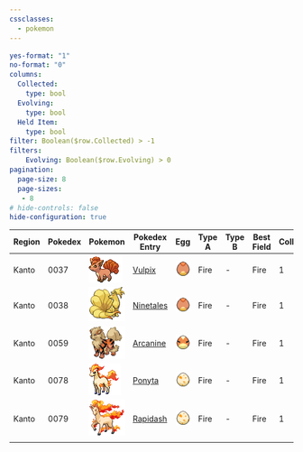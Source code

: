 ```yaml
---
cssclasses:
  - pokemon
---
```


```yaml enhanced-tables
yes-format: "1" 
no-format: "0"
columns:
  Collected:
    type: bool
  Evolving:
    type: bool
  Held Item:
    type: bool
filter: Boolean($row.Collected) > -1
filters:
    Evolving: Boolean($row.Evolving) > 0
pagination:
  page-size: 8
  page-sizes:
   - 8
# hide-controls: false
hide-configuration: true
```

| Region | Pokedex | Pokemon                                  | Pokedex Entry                                        | Egg                                          | Type A | Type B | Best Field | Collected | Evolving | Status                                                |
| ------ | ------- | ---------------------------------------- | ---------------------------------------------------- | -------------------------------------------- | ------ | ------ | ---------- | --------- | -------- | ----------------------------------------------------- |
| Kanto  | 0037    | ![vulpix](01%20Pokemon/vulpix.gif)       | [Vulpix](https://pokemondb.net/pokedex/vulpix)       | ![Vulpix_Egg](02%20Egg/Vulpix_Egg.png)       | Fire   | -      | Fire       | 1         | 0        | ![vulpix-status](03%20Status/vulpix-status.png)       |
| Kanto  | 0038    | ![ninetales](01%20Pokemon/ninetales.gif) | [Ninetales](https://pokemondb.net/pokedex/ninetales) | ![Vulpix_Egg](02%20Egg/Vulpix_Egg.png)       | Fire   | -      | Fire       | 1         | 0        | ![ninetales-status](03%20Status/ninetales-status.png) |
| Kanto  | 0059    | ![arcanine](01%20Pokemon/arcanine.gif)   | [Arcanine](https://pokemondb.net/pokedex/arcanine)   | ![Growlithe_Egg](02%20Egg/Growlithe_Egg.png) | Fire   | -      | Fire       | 1         | 0        | ![growlithe-status](03%20Status/growlithe-status.png) |
| Kanto  | 0078    | ![ponyta](01%20Pokemon/ponyta.gif)       | [Ponyta](https://pokemondb.net/pokedex/ponyta)       | ![Ponyta_Egg](02%20Egg/Ponyta_Egg.png)       | Fire   | -      | Fire       | 1         | 0        | ![ponyta-status](03%20Status/ponyta-status.png)       |
| Kanto  | 0079    | ![rapidash](01%20Pokemon/rapidash.gif)   | [Rapidash](https://pokemondb.net/pokedex/rapidash)   | ![Ponyta_Egg](02%20Egg/Ponyta_Egg.png)       | Fire   | -      | Fire       | 1         | 0        | ![rapidash-status](03%20Status/rapidash-status.png)   |
|        |         |                                          |                                                      |                                              |        |        |            |           |          |                                                       |